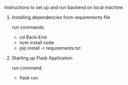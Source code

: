 Instructions to set up and run backend on local machine

1. Installing dependencies from requirements file

   run commands:

   - cd Back-End
   - nvm install node
   - pip install -r requirements.txt

2. Starting up Flask Application

   run command:

   - flask run
